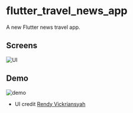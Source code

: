 # flutter_travel_news_app

A new Flutter news travel app.

## **Screens**

![UI](https://i.imgur.com/BXVGB2a.jpg)

## **Demo**

![demo](https://raw.githubusercontent.com/ivansaul/demos/master/flutter/travel_news_app_demo.gif)

- UI credit [Rendy Vickriansyah](https://www.figma.com/community/file/1165219160023778067)